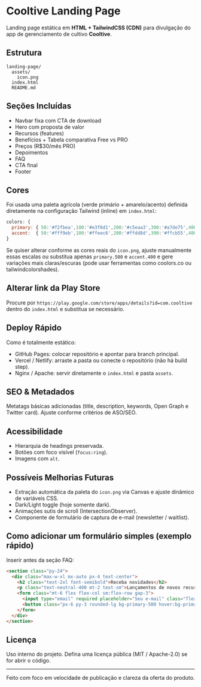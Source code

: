 # Cooltive Landing Page

Landing page estática em **HTML + TailwindCSS (CDN)** para divulgação do app de gerenciamento de cultivo **Cooltive**.

## Estrutura
```
landing-page/
  assets/
    icon.png
  index.html
  README.md
```

## Seções Incluídas
- Navbar fixa com CTA de download
- Hero com proposta de valor
- Recursos (features)
- Benefícios + Tabela comparativa Free vs PRO
- Preços (R$30/mês PRO)
- Depoimentos
- FAQ
- CTA final
- Footer

## Cores
Foi usada uma paleta agrícola (verde primário + amarelo/acento) definida diretamente na configuração Tailwind (inline) em `index.html`:
```js
colors: {
  primary: { 50:'#f2fbea',100:'#e3f6d1',200:'#c5eaa3',300:'#a7de75',400:'#89d247',500:'#6cc71a',600:'#56a80f',700:'#43810c',800:'#2e5908',900:'#1d3904'},
  accent:  { 50:'#fff9eb',100:'#ffeec6',200:'#ffdd8d',300:'#ffcb55',400:'#ffba1c',500:'#e6a100',600:'#b37900',700:'#805200',800:'#4e2d00',900:'#261600'}
}
```
Se quiser alterar conforme as cores reais do `icon.png`, ajuste manualmente essas escalas ou substitua apenas `primary.500` e `accent.400` e gere variações mais claras/escuras (pode usar ferramentas como coolors.co ou tailwindcolorshades).

## Alterar link da Play Store
Procure por `https://play.google.com/store/apps/details?id=com.cooltive` dentro do `index.html` e substitua se necessário.

## Deploy Rápido
Como é totalmente estático:
- GitHub Pages: colocar repositório e apontar para branch principal.
- Vercel / Netlify: arraste a pasta ou conecte o repositório (não há build step).
- Nginx / Apache: servir diretamente o `index.html` e pasta `assets`.

## SEO & Metadados
Metatags básicas adicionadas (title, description, keywords, Open Graph e Twitter card). Ajuste conforme critérios de ASO/SEO.

## Acessibilidade
- Hierarquia de headings preservada.
- Botões com foco visível (`focus:ring`).
- Imagens com `alt`.

## Possíveis Melhorias Futuras
- Extração automática da paleta do `icon.png` via Canvas e ajuste dinâmico de variáveis CSS.
- Dark/Light toggle (hoje somente dark).
- Animações sutis de scroll (IntersectionObserver).
- Componente de formulário de captura de e-mail (newsletter / waitlist).

## Como adicionar um formulário simples (exemplo rápido)
Inserir antes da seção FAQ:
```html
<section class="py-24">
  <div class="max-w-xl mx-auto px-4 text-center">
    <h2 class="text-2xl font-semibold">Receba novidades</h2>
    <p class="text-neutral-400 mt-2 text-sm">Lançamentos de novos recursos e dicas de cultivo.</p>
    <form class="mt-6 flex flex-col sm:flex-row gap-3">
      <input type="email" required placeholder="Seu e-mail" class="flex-1 px-4 py-3 rounded-lg bg-neutral-900 border border-neutral-700 focus:outline-none focus:ring-2 focus:ring-primary-400/50" />
      <button class="px-6 py-3 rounded-lg bg-primary-500 hover:bg-primary-400 text-neutral-900 font-medium text-sm">Inscrever</button>
    </form>
  </div>
</section>
```

## Licença
Uso interno do projeto. Defina uma licença pública (MIT / Apache-2.0) se for abrir o código.

---
Feito com foco em velocidade de publicação e clareza da oferta do produto.
